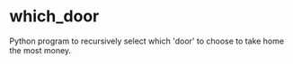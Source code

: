 # which_door
Python program to recursively select which 'door' to choose to take home the most money.
